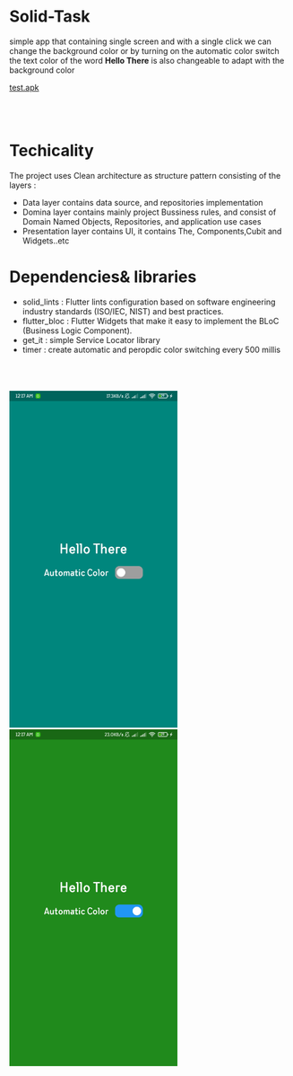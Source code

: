 # Solid-Task
simple app that containing single screen and with a single click we can change the background color or by turning on the automatic color switch
 <br/>
 the text color of the word <strong>Hello There</strong> is also changeable to adapt with the background color
 <br/>
 
 <a href="https://github.com/abdelrhmanelgendy/Solid-Task/blob/master/solid.apk">test.apk</a>

  <br/>
   <br/>


# Techicality 

The project uses Clean architecture as structure pattern consisting of the layers : 
*  Data layer contains data source, and repositories implementation 
*  Domina layer contains mainly project Bussiness rules, and consist of Domain Named Objects, Repositories, and application use cases 
*  Presentation layer contains UI, it contains The, Components,Cubit and Widgets..etc





# Dependencies& libraries 


* solid_lints : Flutter lints configuration based on software engineering industry standards (ISO/IEC, NIST) and best practices.
* flutter_bloc : Flutter Widgets that make it easy to implement the BLoC (Business Logic Component).
* get_it : simple Service Locator library
* timer  : create automatic and peropdic color switching every 500 millis


 
 <br/>
  <br/>
   <br/>

<img src= "https://github.com/abdelrhmanelgendy/Solid-Task/blob/master/1.jpg" width="300">
<img src= "https://github.com/abdelrhmanelgendy/Solid-Task/blob/master/2.jpg" width="300">
 
